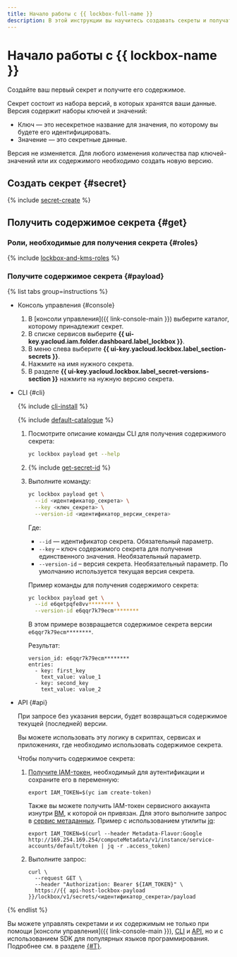 ```yaml
---
title: Начало работы с {{ lockbox-full-name }}
description: В этой инструкции вы научитесь создавать секреты и получать их содержимое с помощью сервиса хранения секретов {{ lockbox-full-name }}. Секрет состоит из набора версий, в которых хранятся ваши данные. Версия содержит наборы ключей и значений. Ключ — это несекретное название для значения, по которому вы будете его идентифицировать. Значение — это секретные данные.
---
```


# Начало работы с {{ lockbox-name }}


Создайте ваш первый секрет и получите его содержимое.

Секрет состоит из набора версий, в которых хранятся ваши данные. Версия содержит наборы ключей и значений:
* Ключ — это несекретное название для значения, по которому вы будете его идентифицировать.
* Значение — это секретные данные.

Версия не изменяется. Для любого изменения количества пар ключей-значений или их содержимого необходимо создать новую версию.

## Создать секрет {#secret}

{% include [secret-create](../_includes/lockbox/secret-create.md) %}

## Получить содержимое секрета {#get}

### Роли, необходимые для получения секрета {#roles}

{% include [lockbox-and-kms-roles](../_includes/lockbox/lockbox-and-kms-roles.md) %}

### Получите содержимое секрета {#payload}

{% list tabs group=instructions %}

- Консоль управления {#console}

    1. В [консоли управления]({{ link-console-main }}) выберите каталог, которому принадлежит секрет.
    1. В списке сервисов выберите **{{ ui-key.yacloud.iam.folder.dashboard.label_lockbox }}**.
    1. В меню слева выберите **{{ ui-key.yacloud.lockbox.label_section-secrets }}**.
    1. Нажмите на имя нужного секрета.
    1. В разделе **{{ ui-key.yacloud.lockbox.label_secret-versions-section }}** нажмите на нужную версию секрета.

- CLI {#cli}

  {% include [cli-install](../_includes/cli-install.md) %}

  {% include [default-catalogue](../_includes/default-catalogue.md) %}

  1. Посмотрите описание команды CLI для получения содержимого секрета:

      ```bash
      yc lockbox payload get --help
      ```

  1. {% include [get-secret-id](../_includes/lockbox/get-secret-id.md) %}

  1. Выполните команду:

      ```bash
      yc lockbox payload get \
        --id <идентификатор_секрета> \
        --key <ключ_секрета> \
        --version-id <идентификатор_версии_секрета>
      ```

      Где:

      * `--id` — идентификатор секрета. Обязательный параметр.
      * `--key` – ключ содержимого секрета для получения единственного значения. Необязательный параметр.
      * `--version-id` – версия секрета. Необязательный параметр. По умолчанию используется текущая версия секрета.

      Пример команды для получения содержимого секрета:

      ```bash
      yc lockbox payload get \
        --id e6qetpqfe8vv******** \
        --version-id e6qqr7k79ecm********
      ```

      В этом примере возвращается содержимое секрета версии `e6qqr7k79ecm********`.

      Результат:

      ```text
      version_id: e6qqr7k79ecm********
      entries:
        - key: first_key
          text_value: value_1
        - key: second_key
          text_value: value_2
      ```

- API {#api}

    При запросе без указания версии, будет возвращаться содержимое текущей (последней) версии.

    Вы можете использовать эту логику в скриптах, сервисах и приложениях, где необходимо использовать содержимое секрета.

    Чтобы получить содержимое секрета:
    1. [Получите IAM-токен](../iam/operations/iam-token/create.md), необходимый для аутентификации и сохраните его в переменную:

        ```
        export IAM_TOKEN=$(yc iam create-token)
        ```

        Также вы можете получить IAM-токен сервисного аккаунта изнутри [ВМ](../glossary/vm.md), к которой он привязан. Для этого выполните запрос в [сервис метаданных](../compute/operations/vm-info/get-info.md#request-examples). Пример с использованием утилиты [jq](https://stedolan.github.io/jq/):
        
        ```
        export IAM_TOKEN=$(curl --header Metadata-Flavor:Google http://169.254.169.254/computeMetadata/v1/instance/service-accounts/default/token | jq -r .access_token)
        ```

    1. Выполните запрос:

        ```
        curl \
          --request GET \
          --header "Authorization: Bearer ${IAM_TOKEN}" \
          https://{{ api-host-lockbox-payload }}/lockbox/v1/secrets/<идентификатор_секрета>/payload
        ```
{% endlist %}

Вы можете управлять секретами и их содержимым не только при помощи [консоли управления]({{ link-console-main }}), [CLI](../cli/quickstart.md) и [API](../overview/api.md), но и с использованием SDK для популярных языков программирования. Подробнее см. в разделе [{#T}](./concepts/index.md#interface).